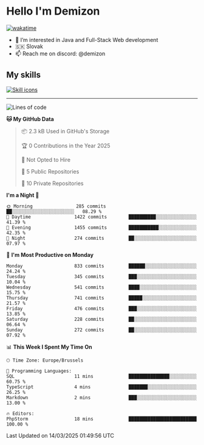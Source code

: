 # Hello I'm Demizon
[![wakatime](https://wakatime.com/badge/user/6ad1949f-d6d7-44f9-9eee-c35e54cc499b.svg)](https://wakatime.com/@6ad1949f-d6d7-44f9-9eee-c35e54cc499b)
- 👀 I’m interested in Java and Full-Stack Web development
- 🇸🇰 Slovak
- 📫 Reach me on discord: @demizon

## My skills
[![Skill icons](https://skillicons.dev/icons?i=java,js,ts,html,css,react,nextjs,tailwind,supabase,py,git,docker,linux,mysql,postgres,mongo&theme=dark)](https://github.com/Demizon3433)

---

<!--START_SECTION:waka-->
![Lines of code](https://img.shields.io/badge/From%20Hello%20World%20I%27ve%20Written-1.1%20million%20lines%20of%20code-blue)

**🐱 My GitHub Data** 

> 📦 2.3 kB Used in GitHub's Storage 
 > 
> 🏆 0 Contributions in the Year 2025
 > 
> 🚫 Not Opted to Hire
 > 
> 📜 5 Public Repositories 
 > 
> 🔑 10 Private Repositories 
 > 
**I'm a Night 🦉** 

```text
🌞 Morning                285 commits         ██░░░░░░░░░░░░░░░░░░░░░░░   08.29 % 
🌆 Daytime                1422 commits        ██████████░░░░░░░░░░░░░░░   41.39 % 
🌃 Evening                1455 commits        ███████████░░░░░░░░░░░░░░   42.35 % 
🌙 Night                  274 commits         ██░░░░░░░░░░░░░░░░░░░░░░░   07.97 % 
```
📅 **I'm Most Productive on Monday** 

```text
Monday                   833 commits         ██████░░░░░░░░░░░░░░░░░░░   24.24 % 
Tuesday                  345 commits         ███░░░░░░░░░░░░░░░░░░░░░░   10.04 % 
Wednesday                541 commits         ████░░░░░░░░░░░░░░░░░░░░░   15.75 % 
Thursday                 741 commits         █████░░░░░░░░░░░░░░░░░░░░   21.57 % 
Friday                   476 commits         ███░░░░░░░░░░░░░░░░░░░░░░   13.85 % 
Saturday                 228 commits         ██░░░░░░░░░░░░░░░░░░░░░░░   06.64 % 
Sunday                   272 commits         ██░░░░░░░░░░░░░░░░░░░░░░░   07.92 % 
```


📊 **This Week I Spent My Time On** 

```text
🕑︎ Time Zone: Europe/Brussels

💬 Programming Languages: 
SQL                      11 mins             ███████████████░░░░░░░░░░   60.75 % 
TypeScript               4 mins              ███████░░░░░░░░░░░░░░░░░░   26.25 % 
Markdown                 2 mins              ███░░░░░░░░░░░░░░░░░░░░░░   13.00 % 

🔥 Editors: 
PhpStorm                 18 mins             █████████████████████████   100.00 % 
```


 Last Updated on 14/03/2025 01:49:56 UTC
<!--END_SECTION:waka-->

